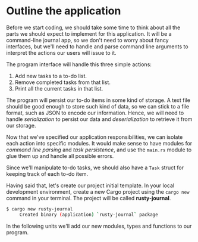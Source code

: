 # Outline the application

Before we start coding, we should take some time to think about all the parts we should expect to implement for this application. It will be a command-line journal app, so we don't need to worry about fancy interfaces, but we'll need to handle and parse command line arguments to interpret the actions our users will issue to it.

The program interface will handle this three simple actions:

1. Add new tasks to a to-do list.
2. Remove completed tasks from that list.
3. Print all the current tasks in that list.

The program will persist our to-do items in some kind of storage. A text file should be good enough to store such kind of data, so we can stick to a file format, such as JSON to encode our information. Hence, we will need to handle *serialization* to persist our data and *deserialization* to retrieve it from our storage.

Now that we've specified our application responsibilities, we can isolate each action into specific modules. It would make sense to have modules for *command line parsing* and *task persistence*, and use the `main.rs` module to glue them up and handle all possible errors.

Since we'll manipulate to-do tasks, we should also have a `Task` struct for keeping track of each to-do item.

Having said that, let's create our project initial template. In your local development environment, create a new Cargo project using the `cargo new` command in your terminal. The project will be called **rusty-journal**.

```sh
$ cargo new rusty-journal
     Created binary (application) `rusty-journal` package
```

In the following units we'll add our new modules, types and functions to our program.
